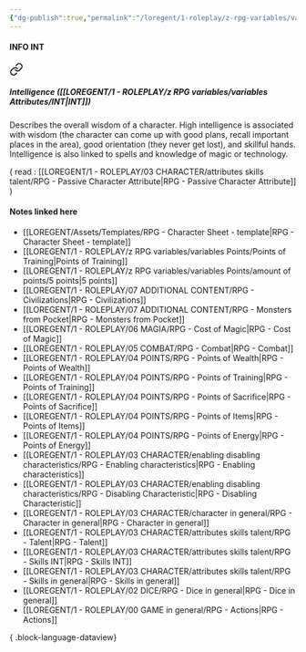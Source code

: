 ```yaml
---
{"dg-publish":true,"permalink":"/loregent/1-roleplay/z-rpg-variables/variables-attributes/int/"}
---
```


#### INFO INT


<div class="transclusion internal-embed is-loaded"><a class="markdown-embed-link" href="/loregent/1-roleplay/03-character/attributes-skills-talent/rpg-passive-character-attribute/#intelligence-int" aria-label="Open link"><svg xmlns="http://www.w3.org/2000/svg" width="24" height="24" viewBox="0 0 24 24" fill="none" stroke="currentColor" stroke-width="2" stroke-linecap="round" stroke-linejoin="round" class="svg-icon lucide-link"><path d="M10 13a5 5 0 0 0 7.54.54l3-3a5 5 0 0 0-7.07-7.07l-1.72 1.71"></path><path d="M14 11a5 5 0 0 0-7.54-.54l-3 3a5 5 0 0 0 7.07 7.07l1.71-1.71"></path></svg></a><div class="markdown-embed">



##### Intelligence ([[LOREGENT/1 - ROLEPLAY/z RPG variables/variables Attributes/INT\|INT]])

Describes the overall wisdom of a character. High intelligence is associated with wisdom (the character can come up with good plans, recall important places in the area), good orientation (they never get lost), and skillful hands. Intelligence is also linked to spells and knowledge of magic or technology.


</div></div>


( read : [[LOREGENT/1 - ROLEPLAY/03 CHARACTER/attributes skills talent/RPG - Passive Character Attribute\|RPG - Passive Character Attribute]] )

#### Notes linked here

- [[LOREGENT/Assets/Templates/RPG - Character Sheet - template\|RPG - Character Sheet - template]]
- [[LOREGENT/1 - ROLEPLAY/z RPG variables/variables Points/Points of Training\|Points of Training]]
- [[LOREGENT/1 - ROLEPLAY/z RPG variables/variables Points/amount of points/5 points\|5 points]]
- [[LOREGENT/1 - ROLEPLAY/07 ADDITIONAL CONTENT/RPG - Civilizations\|RPG - Civilizations]]
- [[LOREGENT/1 - ROLEPLAY/07 ADDITIONAL CONTENT/RPG - Monsters from Pocket\|RPG - Monsters from Pocket]]
- [[LOREGENT/1 - ROLEPLAY/06 MAGIA/RPG - Cost of Magic\|RPG - Cost of Magic]]
- [[LOREGENT/1 - ROLEPLAY/05 COMBAT/RPG - Combat\|RPG - Combat]]
- [[LOREGENT/1 - ROLEPLAY/04 POINTS/RPG - Points of Wealth\|RPG - Points of Wealth]]
- [[LOREGENT/1 - ROLEPLAY/04 POINTS/RPG - Points of Training\|RPG - Points of Training]]
- [[LOREGENT/1 - ROLEPLAY/04 POINTS/RPG - Points of Sacrifice\|RPG - Points of Sacrifice]]
- [[LOREGENT/1 - ROLEPLAY/04 POINTS/RPG - Points of Items\|RPG - Points of Items]]
- [[LOREGENT/1 - ROLEPLAY/04 POINTS/RPG - Points of Energy\|RPG - Points of Energy]]
- [[LOREGENT/1 - ROLEPLAY/03 CHARACTER/enabling disabling characteristics/RPG - Enabling characteristics\|RPG - Enabling characteristics]]
- [[LOREGENT/1 - ROLEPLAY/03 CHARACTER/enabling disabling characteristics/RPG - Disabling Characteristic\|RPG - Disabling Characteristic]]
- [[LOREGENT/1 - ROLEPLAY/03 CHARACTER/character in general/RPG - Character in general\|RPG - Character in general]]
- [[LOREGENT/1 - ROLEPLAY/03 CHARACTER/attributes skills talent/RPG - Talent\|RPG - Talent]]
- [[LOREGENT/1 - ROLEPLAY/03 CHARACTER/attributes skills talent/RPG - Skills INT\|RPG - Skills INT]]
- [[LOREGENT/1 - ROLEPLAY/03 CHARACTER/attributes skills talent/RPG - Skills in general\|RPG - Skills in general]]
- [[LOREGENT/1 - ROLEPLAY/02 DICE/RPG - Dice in general\|RPG - Dice in general]]
- [[LOREGENT/1 - ROLEPLAY/00 GAME in general/RPG - Actions\|RPG - Actions]]

{ .block-language-dataview}
